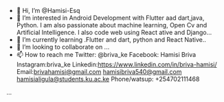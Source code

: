 - 👋 Hi, I’m @Hamisi-Esq
- 👀 I’m interested in Android Development with Flutter aad dart,java, Python. I am also passionate about machine learning, Open Cv and Artificial Intelligence. I also code web using React ative and Django...
- 🌱 I’m currently learning .Flutter and dart, python and React Native..
- 💞️ I’m looking to collaborate on ...
- 📫 How to reach me 
 Twitter: @briva_ke
 Facebook: Hamisi Briva
 Instagram:briva_ke
 Linkedin:https://www.linkedin.com/in/briva-hamisi/
 Email:brivahamisi@gmail.com
       hamisibriva540@gmail.com
       hamisialigula@students.ku.ac.ke
 Phone/watsup: +254702111468


...

<!---
Hamisi-Esq/Hamisi-Esq is a ✨ special ✨ repository because its `README.md` (this file) appears on your GitHub profile.
You can click the Preview link to take a look at your changes.
--->
